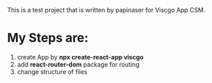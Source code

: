 This is a test project that is written by papinaser for Viscgo App CSM.

# My Steps are:
1. create App by **npx create-react-app viscgo**
2. add **react-router-dom** package for routing
3. change structure of files


